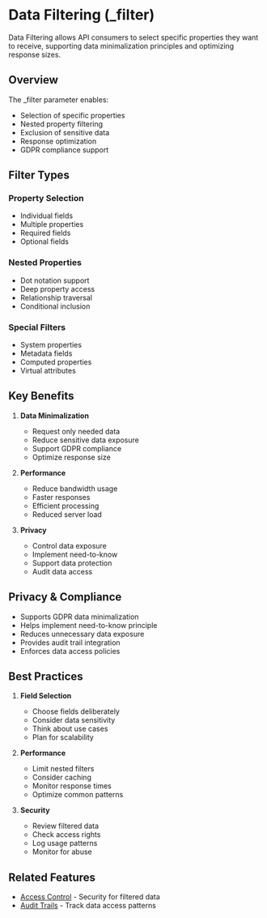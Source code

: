 # Data Filtering (_filter)

Data Filtering allows API consumers to select specific properties they want to receive, supporting data minimalization principles and optimizing response sizes.

## Overview

The _filter parameter enables:
- Selection of specific properties
- Nested property filtering
- Exclusion of sensitive data
- Response optimization
- GDPR compliance support

## Filter Types

### Property Selection
- Individual fields
- Multiple properties
- Required fields
- Optional fields

### Nested Properties
- Dot notation support
- Deep property access
- Relationship traversal
- Conditional inclusion

### Special Filters
- System properties
- Metadata fields
- Computed properties
- Virtual attributes

## Key Benefits

1. **Data Minimalization**
   - Request only needed data
   - Reduce sensitive data exposure
   - Support GDPR compliance
   - Optimize response size

2. **Performance**
   - Reduce bandwidth usage
   - Faster responses
   - Efficient processing
   - Reduced server load

3. **Privacy**
   - Control data exposure
   - Implement need-to-know
   - Support data protection
   - Audit data access

## Privacy & Compliance

- Supports GDPR data minimalization
- Helps implement need-to-know principle
- Reduces unnecessary data exposure
- Provides audit trail integration
- Enforces data access policies

## Best Practices

1. **Field Selection**
   - Choose fields deliberately
   - Consider data sensitivity
   - Think about use cases
   - Plan for scalability

2. **Performance**
   - Limit nested filters
   - Consider caching
   - Monitor response times
   - Optimize common patterns

3. **Security**
   - Review filtered data
   - Check access rights
   - Log usage patterns
   - Monitor for abuse

## Related Features

- [Access Control](access-control.md) - Security for filtered data
- [Audit Trails](audit-trails.md) - Track data access patterns 